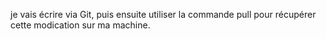 je vais écrire via Git, puis ensuite utiliser la commande pull pour récupérer cette modication sur ma machine.

